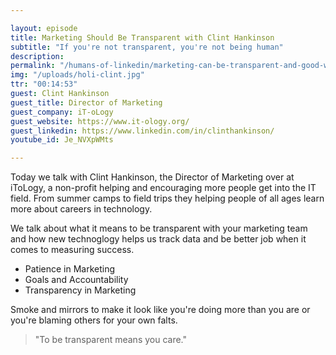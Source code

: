 ```yaml
---

layout: episode
title: Marketing Should Be Transparent with Clint Hankinson
subtitle: "If you're not transparent, you're not being human"
description: 
permalink: "/humans-of-linkedin/marketing-can-be-transparent-and-good-with-clint-hankinson/"
img: "/uploads/holi-clint.jpg"
ttr: "00:14:53"
guest: Clint Hankinson
guest_title: Director of Marketing
guest_company: iT-oLogy
guest_website: https://www.it-ology.org/
guest_linkedin: https://www.linkedin.com/in/clinthankinson/
youtube_id: Je_NVXpWMts

---
```


Today we talk with Clint Hankinson, the Director of Marketing over at iToLogy, a non-profit helping and encouraging more people get into the IT field. From summer camps to field trips they helping people of all ages learn more about careers in technology.

We talk about what it means to be transparent with your marketing team and how new technoglogy helps us track data and be better job when it comes to measuring success.

- Patience in Marketing
- Goals and Accountability
- Transparency in Marketing

Smoke and mirrors to make it look like you're doing more than you are or you're blaming others for your own falts.

> "To be transparent means you care."